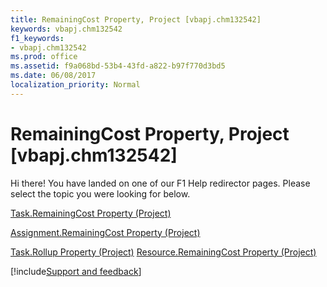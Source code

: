 ```yaml
---
title: RemainingCost Property, Project [vbapj.chm132542]
keywords: vbapj.chm132542
f1_keywords:
- vbapj.chm132542
ms.prod: office
ms.assetid: f9a068bd-53b4-43fd-a822-b97f770d3bd5
ms.date: 06/08/2017
localization_priority: Normal
---
```



# RemainingCost Property, Project [vbapj.chm132542]

Hi there! You have landed on one of our F1 Help redirector pages. Please select the topic you were looking for below.

[Task.RemainingCost Property (Project)](https://msdn.microsoft.com/library/322e8734-907a-40cd-5e4e-1c18eb4ea935%28Office.15%29.aspx)

[Assignment.RemainingCost Property (Project)](https://msdn.microsoft.com/library/ae7310f7-ac16-fe2f-2efd-4020c114ddab%28Office.15%29.aspx)

[Task.Rollup Property (Project)](https://msdn.microsoft.com/library/8f29afc1-85ec-d835-bc08-7311e9063ae4%28Office.15%29.aspx)
[Resource.RemainingCost Property (Project)](https://msdn.microsoft.com/library/60e68cce-9335-6800-6075-9d3e6945a6b0%28Office.15%29.aspx)

[!include[Support and feedback](~/includes/feedback-boilerplate.md)]